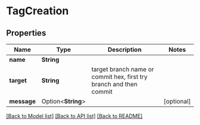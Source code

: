 # TagCreation

## Properties

Name | Type | Description | Notes
------------ | ------------- | ------------- | -------------
**name** | **String** |  | 
**target** | **String** | target branch name or commit hex, first try branch and then commit | 
**message** | Option<**String**> |  | [optional]

[[Back to Model list]](../README.md#documentation-for-models) [[Back to API list]](../README.md#documentation-for-api-endpoints) [[Back to README]](../README.md)


